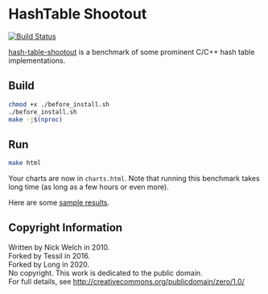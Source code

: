 # HashTable Shootout

[![Build Status](https://travis-ci.org/long-gong/hash-table-shootout.svg?branch=master)](https://travis-ci.org/long-gong/hash-table-shootout)

[hash-table-shootout](https://github.com/long-gong/hash-table-shootout) is a benchmark of some prominent C/C++ hash table implementations.

## Build

```bash
chmod +x ./before_install.sh
./before_install.sh
make -j$(nproc)
```

## Run

```bash
make html
```

Your charts are now in `charts.html`. Note that running this benchmark takes long time (as long as a few hours or even more).


Here are some [sample results](https://long-gong.github.io/hash-table-shootout/).


## Copyright Information


Written by Nick Welch in 2010.  
Forked by Tessil in 2016.  
Forked by Long in 2020.  
No copyright.  This work is dedicated to the public domain.  
For full details, see http://creativecommons.org/publicdomain/zero/1.0/

